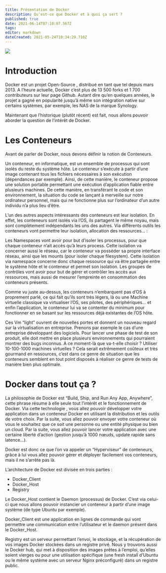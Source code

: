 ```yaml
---
title: Présentation de Docker
description: Qu'est-ce que Docker et à quoi ça sert ?
published: true
date: 2021-06-14T07:10:07.567Z
tags: 
editor: markdown
dateCreated: 2021-05-24T10:34:29.710Z
---
```


![](https://i1.wp.com/labo-tech.fr/wp-content/uploads/2019/11/docker.png?resize=920%2C316&ssl=1)

# Introduction

Docker est un projet Open-Source , distribué en tant que tel depuis mars 2013. A l’heure actuelle, Docker c’est plus de 13 500 forks et 1 700 contributeurs sur leur page Github. Autant dire qu’en quelques années, le projet a gagné en popularité jusqu’à même son intégration native sur certains systèmes, par exemple, les NAS de la marque Synology.

Maintenant que l’historique (plutôt récent) est fait, nous allons pouvoir aborder la question de l’intérêt de Docker.

# Les Conteneurs

Avant de parler de Docker, nous devons définir la notion de Conteneurs.

Un conteneur, en informatique, est un ensemble de processus qui sont isolés du reste du système hôte. Le conteneur s’exécute à partir d’une image contenant tous les fichiers nécessaires à son exécution (dépendances par exemple). Ainsi, de cette manière, le conteneur propose une solution portable permettant une exécution d’application fiable entre plusieurs machines. De cette manière, en transférant le code et son environnement, la situation du code se lançant à merveille sur notre ordinateur personnel, mais qui ne fonctionne plus sur l’ordinateur d’un autre individu n’a plus lieu d’être.

L’un des autres aspects intéressants des conteneurs est leur isolation. En effet, les conteneurs sont isolés via l’OS, ils partagent le même noyau, mais sont complètement indépendants les uns des autres. Via différents outils les conteneurs vont permettre leur isolation, allocation des ressources… :

Les Namespaces vont avoir pour but d’isoler les processus, pour que chaque conteneur n’ait accès qu’à leurs process. Cette isolation va concerner aussi le réseau, car le conteneur va posséder sa propre interface réseau, ainsi que les mounts (pour isoler chaque filesystem). Cette isolation via namespace concerne donc chaque ressource qui va être partagée entre le système hôte et le conteneur et permet son isolation. Les groupes de contrôles vont avoir pour but de gérer et contrôler les accès aux ressources, mais aussi de mesurer l’empreinte en consommation des conteneurs présents.

Comme vu juste au-dessus, les conteneurs n’embarquent pas d’OS à proprement parlé, ce qui fait qu’ils sont très légers, là ou une Machine virtuelle classique va virtualiser l’OS, ses pilotes, des périphériques… et enfin l’application, le conteneur lui va se contenter du minimum pour fonctionner en se basant sur les ressources déjà existantes de l’OS hôte.

Ces Vm “light” ouvrent de nouvelles portes et donnent un nouveau regard sur la virtualisation en entreprise. Prenons par exemple le cas d’une entreprise développant des logiciels. Pour lancer une phase de test de son produit, elle doit mettre en place plusieurs environnements qui pourraient montrer des bugs inconnus. A ce moment-là que va-t-elle choisir ? Utiliser 10-100-1000 machines virtuelles ? Cela serait extrêmement coûteux et très gourmand en ressources, c’est dans ce genre de situation que les conteneurs semblent en tout point disposés à réaliser ce genre de tests de manière bien plus optimale.

# Docker dans tout ça ?

La philosophie de Docker est “Build, Ship, and Run Any App, Anywhere”, cette phrase résume à elle seule tout l’intérêt et le fonctionnement de Docker. Via cette technologie , vous allez pouvoir développer votre application dans un conteneur Docker en utilisant la distribution et les outils de votre choix. Par la suite, vous allez pouvoir envoyer votre conteneur où vous le souhaitez que ce soit une personne ou une entité physique ou bien un cloud. Par la suite, vous allez pouvoir lancer votre application avec une certaine liberté d’action (gestion jusqu’à 1000 nœuds, update rapide sans latence…).

Docker est donc ce que l’on va appeler un “Hyperviseur” de conteneurs, grâce à lui vous allez pouvoir gérer et déployer facilement vos conteneurs, mais il ne s’arrête pas là.

L’architecture de Docker est divisée en trois parties :

-   Docker\_Client
-   Docker\_Host
-   Registry

Le Docker\_Host contient le Daemon (processus) de Docker. C’est via celui-ci que nous allons pouvoir instancier un conteneur à partir d’une image système (de type Ubuntu par exemple).

Docker\_Client est une application en lignes de commande qui vont permettre une communication entre l’utilisateur et le daemon présent dans le Docker\_Host.

Registry est un serveur permettant l’envoi, le stockage, et la récupération de vos images Docker stockées dans un registre privé. Nous y trouvons aussi le Docker hub, qui met à disposition des images prêtes à l’emploi, qu’elles soient vierges ou pour une utilisation spécifique (une fresh install d’Ubuntu ou le même système avec un serveur Nginx préconfiguré) dans un registre public.